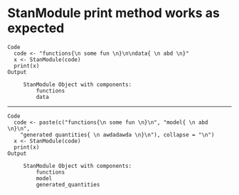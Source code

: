 # StanModule print method works as expected

    Code
      code <- "functions{\n some fun \n}\n\ndata{ \n abd \n}"
      x <- StanModule(code)
      print(x)
    Output
      
         StanModule Object with components:
             functions
             data 
      

---

    Code
      code <- paste(c("functions{\n some fun \n}\n", "model{ \n abd \n}\n",
        "generated quantities{ \n awdadawda \n}\n"), collapse = "\n")
      x <- StanModule(code)
      print(x)
    Output
      
         StanModule Object with components:
             functions
             model
             generated_quantities 
      

